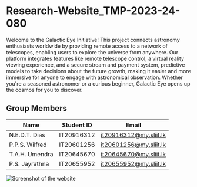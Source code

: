 # Research-Website_TMP-2023-24-080

Welcome to the Galactic Eye Initiative! This project connects astronomy enthusiasts worldwide by providing remote access to a network of telescopes, enabling users to explore the universe from anywhere. Our platform integrates features like remote telescope control, a virtual reality viewing experience, and a secure stream and payment system, predictive models to take decisions about the future growth, making it easier and more immersive for anyone to engage with astronomical observation. Whether you're a seasoned astronomer or a curious beginner, Galactic Eye opens up the cosmos for you to discover.

## Group Members

| Name            | Student ID   | Email                        |
|-----------------|--------------|------------------------------|
| N.E.D.T. Dias   | IT20916312   | it20916312@my.sliit.lk       |
| P.P.S. Wilfred  | IT20601256   | it20601256@my.sliit.lk       |
| T.A.H. Umendra  | IT20645670   | it20645670@my.sliit.lk       |
| P.S. Jayrathna  | IT20655952   | it20655952@my.sliit.lk       |

![Screenshot of the website](https://github.com/PoornaSankalana/Research-Website/blob/master/Screenshot.png.png)
